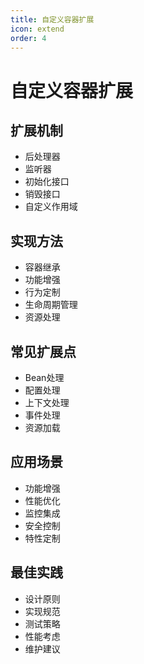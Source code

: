 ```yaml
---
title: 自定义容器扩展
icon: extend
order: 4
---
```


# 自定义容器扩展

## 扩展机制
- 后处理器
- 监听器
- 初始化接口
- 销毁接口
- 自定义作用域

## 实现方法
- 容器继承
- 功能增强
- 行为定制
- 生命周期管理
- 资源处理

## 常见扩展点
- Bean处理
- 配置处理
- 上下文处理
- 事件处理
- 资源加载

## 应用场景
- 功能增强
- 性能优化
- 监控集成
- 安全控制
- 特性定制

## 最佳实践
- 设计原则
- 实现规范
- 测试策略
- 性能考虑
- 维护建议
